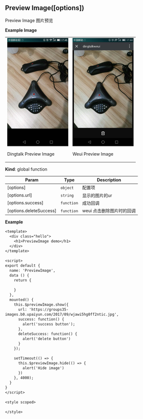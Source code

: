 <a name="Preview Image"></a>

## Preview Image([options])
Preview Image 图片预览

**Example Image** 
<table border="0">
    <tr>
        <td>
            <img alt="Dingtalk Preview Image" src="./images/previewImage_dingtalk.jpeg" width=200 />
            <p>Dingtalk Preview Image</p>
        </td>
        <td>
            <img alt="Weui Preview Image" src="./images/previewImage_weui.jpeg" width=200 />
            <p>Weui Preview Image</p>
        </td>
    </tr>
</table>


**Kind**: global function  

| Param | Type | Description |
| --- | --- | --- |
| [options] | <code>object</code> | 配置项 |
| [options.url] | <code>string</code> | 显示的图片的ur |
| [options.success] | <code>function</code> | 成功回调 |
| [options.deleteSuccess] | <code>function</code> | weui 点击删除图片时的回调 |

**Example**  

```
<template>
  <div class="hello">
    <h1>PreviewImage demo</h1>
  </div>
</template>

<script>
export default {
  name: 'PreviewImage',
  data () {
    return {
      
    }
  },
  mounted() {
    this.$previewImage.show({
      url: 'https://groups35-images.b0.upaiyun.com/2017/09/wjawi5hg0ff2ntic.jpg',
      success: function() {
        alert('success button');
      },
      deleteSuccess: function() {
        alert('delete button')
      }
    });

    setTimeout(() => {
      this.$previewImage.hide(() => {
        alert('Hide image')
      })
    }, 4000);
  }
}
</script>

<style scoped>

</style>


```
